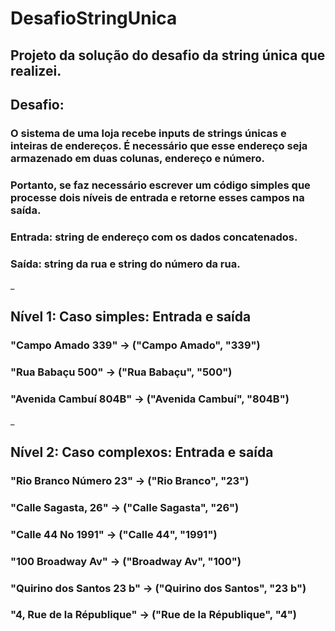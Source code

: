 # DesafioStringUnica
## Projeto da solução do desafio da string única que realizei.


## Desafio:
### O sistema de uma loja recebe inputs de strings únicas e inteiras de endereços. É necessário que esse endereço seja armazenado em duas colunas, endereço e número. 

### Portanto, se faz necessário escrever um código simples que processe dois níveis de entrada e retorne esses campos na saída.

### Entrada: string de endereço com os dados concatenados.
### Saída: string da rua e string do número da rua.

_
## Nível 1: Caso simples: Entrada e saída
### "Campo Amado 339"    ->    ("Campo Amado", "339")
### "Rua Babaçu 500"    ->    ("Rua Babaçu", "500")
### "Avenida Cambuí 804B"    ->    ("Avenida Cambuí", "804B")


_
## Nível 2: Caso complexos: Entrada e saída
### "Rio Branco Número 23"    ->    ("Rio Branco", "23")
### "Calle Sagasta, 26"    ->    ("Calle Sagasta", "26")
### "Calle 44 No 1991"    ->    ("Calle 44", "1991")
### "100 Broadway Av"    ->    ("Broadway Av", "100")
### "Quirino dos Santos 23 b"    ->    ("Quirino dos Santos", "23 b")
### "4, Rue de la République"    ->    ("Rue de la République", "4")











